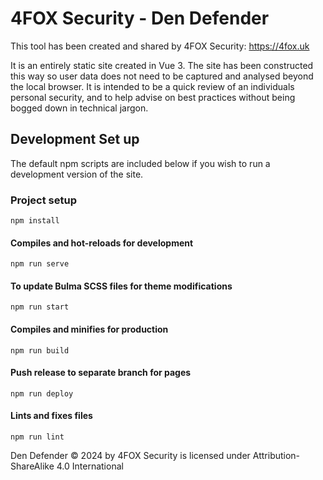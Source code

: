 # 4FOX Security - Den Defender
This tool has been created and shared by 4FOX Security: https://4fox.uk

It is an entirely static site created in Vue 3. The site has been constructed this way so user data does not need to be captured and analysed beyond the local browser. It is intended to be a quick review of an individuals personal security, and to help advise on best practices without being bogged down in technical jargon.

## Development Set up
The default npm scripts are included below if you wish to run a development version of the site. 

### Project setup
```
npm install
```

#### Compiles and hot-reloads for development
```
npm run serve
```

#### To update Bulma SCSS files for theme modifications
```
npm run start
```

#### Compiles and minifies for production
```
npm run build
```

#### Push release to separate branch for pages
```
npm run deploy
```

#### Lints and fixes files
```
npm run lint
```


Den Defender © 2024 by 4FOX Security is licensed under Attribution-ShareAlike 4.0 International 
